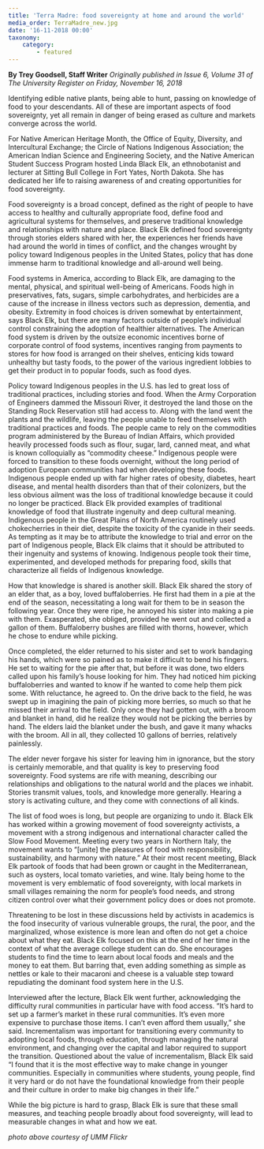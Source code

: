 ```yaml
---
title: 'Terra Madre: food sovereignty at home and around the world'
media_order: TerraMadre_new.jpg
date: '16-11-2018 00:00'
taxonomy:
    category:
        - featured
---
```


**By Trey Goodsell, Staff Writer** _Originally published in Issue 6, Volume 31 of The University Register on Friday, November 16, 2018_

Identifying edible native plants, being able to hunt, passing on knowledge of food to your descendants. All of these are important aspects of food sovereignty, yet all remain in danger of being erased as culture and markets converge across the world. 

For Native American Heritage Month, the Office of Equity, Diversity, and Intercultural Exchange; the Circle of Nations Indigenous Association; the American Indian Science and Engineering Society, and the Native American Student Success Program hosted Linda Black Elk, an ethnobotanist and lecturer at Sitting Bull College in Fort Yates, North Dakota. She has dedicated her life to raising awareness of and creating opportunities for food sovereignty. 

Food sovereignty is a broad concept, defined as the right of people to have access to healthy and culturally appropriate food, define food and agricultural systems for themselves, and preserve traditional knowledge and relationships with nature and place. Black Elk defined food sovereignty through stories elders shared with her, the experiences her friends have had around the world in times of conflict, and the changes wrought by policy toward Indigenous peoples in the United States, policy that has done immense harm to traditional knowledge and all-around well being. 

Food systems in America, according to Black Elk, are damaging to the mental, physical, and spiritual well-being of Americans. Foods high in preservatives, fats, sugars, simple carbohydrates, and herbicides are a cause of the increase in illness vectors such as depression, dementia, and obesity. Extremity in food choices is driven somewhat by entertainment, says Black Elk, but there are many factors outside of people’s individual control constraining the adoption of healthier alternatives.  The American food system is driven by the outsize economic incentives borne of corporate control of food systems, incentives ranging from payments to stores for how food is arranged on their shelves, enticing kids toward unhealthy but tasty foods, to the power of the various ingredient lobbies to get their product in to popular foods, such as food dyes. 

Policy toward Indigenous peoples in the U.S. has led to great loss of traditional practices, including stories and food. When the Army Corporation of Engineers dammed the Missouri River, it destroyed the land those on the Standing Rock Reservation still had access to. Along with the land went the plants and the wildlife, leaving the people unable to feed themselves with traditional practices and foods. The people came to rely on the commodities program administered by the Bureau of Indian Affairs, which provided heavily processed foods such as flour, sugar, lard, canned meat, and what is known colloquially as “commodity cheese.” Indigenous people were forced to transition to these foods overnight, without the long period of adoption European communities had when developing these foods. Indigenous people ended up with far higher rates of obesity, diabetes, heart disease, and mental health disorders than that of their colonizers, but the less obvious ailment was the loss of traditional knowledge because it could no longer be practiced.
Black Elk provided examples of traditional knowledge of food that illustrate ingenuity and deep cultural meaning. Indigenous people in the Great Plains of North America routinely used chokecherries in their diet, despite the toxicity of the cyanide in their seeds. As tempting as it may be to attribute the knowledge to trial and error on the part of Indigenous people, Black Elk claims that it should be attributed to their ingenuity and systems of knowing.  Indigenous people took their time, experimented, and developed methods for preparing food, skills that characterize all fields of Indigenous knowledge. 

How that knowledge is shared is another skill. Black Elk shared the story of an elder that, as a boy, loved buffaloberries. He first had them in a pie at the end of the season, necessitating a long wait for them to be in season the following year. Once they were ripe, he annoyed his sister into making a pie with them. Exasperated, she obliged, provided he went out and collected a gallon of them. Buffaloberry bushes are filled with thorns, however, which he chose to endure while picking. 

Once completed, the elder returned to his sister and set to work bandaging his hands, which were so pained as to make it difficult to bend his fingers. He set to waiting for the pie after that, but before it was done, two elders called upon his family’s house looking for him. They had noticed him picking buffaloberries and wanted to know if he wanted to come help them pick some. With reluctance, he agreed to. On the drive back to the field, he was swept up in imagining the pain of picking more berries, so much so that he missed their arrival to the field. Only once they had gotten out, with a broom and blanket in hand, did he realize they would not be picking the berries by hand. The elders laid the blanket under the bush, and gave it many whacks with the broom. All in all, they collected 10 gallons of berries, relatively painlessly. 

The elder never forgave his sister for leaving him in ignorance, but the story is certainly memorable, and that quality is key to preserving food sovereignty. Food systems are rife with meaning, describing our relationships and obligations to the natural world and the places we inhabit. Stories transmit values, tools, and knowledge more generally. Hearing a story is activating culture, and they come with connections of all kinds. 

The list of food woes is long, but people are organizing to undo it. Black Elk has worked within a growing movement of food sovereignty activists, a movement with a strong indigenous and international character called the Slow Food Movement. Meeting every two years in Northern Italy, the movement wants to “[unite] the pleasures of food with responsibility, sustainability, and harmony with nature.” At their most recent meeting, Black Elk partook of foods that had been grown or caught in the Mediterranean, such as oysters, local tomato varieties, and wine. Italy being home to the movement is very emblematic of food sovereignty, with local markets in small villages remaining the norm for people’s food needs, and strong citizen control over what their government policy does or does not promote. 

Threatening to be lost in these discussions held by activists in academics is the food insecurity of various vulnerable groups, the rural, the poor, and the marginalized, whose existence is more lean and often do not get a choice about what they eat. Black Elk focused on this at the end of her time in the context of what the average college student can do. She encourages students to find the time to learn about local foods and meals and the money to eat them. But barring that, even adding something as simple as nettles or kale to their macaroni and cheese is a valuable step toward repudiating the dominant food system here in the U.S. 

Interviewed after the lecture, Black Elk went further, acknowledging the difficulty rural communities in particular have with food access. “It’s hard to set up a farmer’s market in these rural communities. It’s even more expensive to purchase those items. I can’t even afford them usually,” she said. Incrementalism was important for transitioning every community to adopting local foods, through education, through managing the natural environment, and changing over the capital and labor required to support the transition.
Questioned about the value of incrementalism, Black Elk said “I found that it is the most effective way to make change in younger communities. Especially in communities where students, young people, find it very hard or do not have the foundational knowledge from their people and their culture in order to make big changes in their life.” 

While the big picture is hard to grasp, Black Elk is sure that these small measures, and teaching people broadly about food sovereignty, will lead to measurable changes in what and how we eat. 

_photo above courtesy of UMM Flickr_